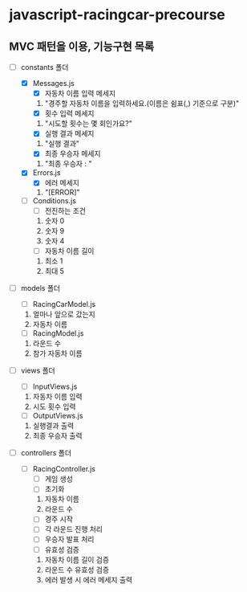 # javascript-racingcar-precourse

## MVC 패턴을 이용, 기능구현 목록

- [ ] constants 폴더

  - [x] Messages.js
    - [x] 자동차 이름 입력 메세지
    1. "경주할 자동차 이름을 입력하세요.(이름은 쉼표(,) 기준으로 구분)"
    - [x] 횟수 입력 메세지
    1. "시도할 횟수는 몇 회인가요?"
    - [x] 실행 결과 메세지
    1. "실행 결과"
    - [x] 최종 우승자 메세지
    1. "최종 우승자 : "
  - [x] Errors.js
    - [x] 에러 메세지
    1. "[ERROR]"
  - [ ] Conditions.js
    - [ ] 전진하는 조건
    1. 숫자 0
    2. 숫자 9
    3. 숫자 4
    - [ ] 자동차 이름 길이
    1. 최소 1
    2. 최대 5

- [ ] models 폴더

  - [ ] RacingCarModel.js

  1. 얼마나 앞으로 갔는지
  2. 자동차 이름

  - [ ] RacingModel.js

  1. 라운드 수
  2. 참가 자동차 이름

- [ ] views 폴더

  - [ ] InputViews.js

  1. 자동차 이름 입력
  2. 시도 횟수 입력

  - [ ] OutputViews.js

  1. 실행결과 출력
  2. 최종 우승자 출력

- [ ] controllers 폴더

  - [ ] RacingController.js
    - [ ] 게임 생성
    - [ ] 초기화
    1. 자동차 이름
    2. 라운드 수
    - [ ] 경주 시작
    - [ ] 각 라운드 진행 처리
    - [ ] 우승자 발표 처리
    - [ ] 유효성 검증
    1. 자동차 이름 길이 검증
    2. 라운드 수 유효성 검증
    3. 에러 발생 시 에러 메세지 출력
